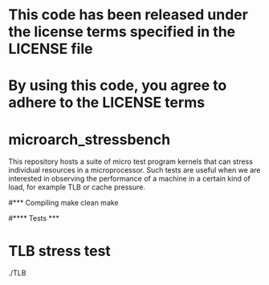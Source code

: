 # This code has been released under the license terms specified in the LICENSE file
# By using this code, you agree to adhere to the LICENSE terms

# microarch_stressbench
This repository hosts a suite of micro test program kernels that can stress individual resources in a microprocessor. Such tests are useful when we are interested in observing the performance of a machine in a certain kind of load, for example TLB or cache pressure. 

#*** Compiling 
make clean
make 

#**** Tests *** 

# TLB stress test
./TLB 
